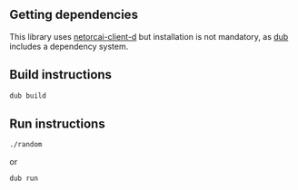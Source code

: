 Getting dependencies
--------------------

This library uses [netorcai-client-d](https://github.com/netorcai/netorcai-client-d)
but installation is not mandatory, as [dub](https://code.dlang.org/getting_started) includes a dependency system.

Build instructions
------------------

```bash
dub build
```

Run instructions
----------------

```bash
./random
```

or

```bash
dub run
```
